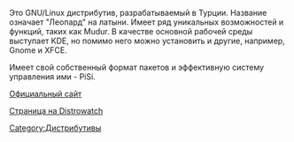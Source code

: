 Это GNU/Linux дистрибутив, разрабатываемый в Турции. Название означает
"Леопард" на латыни. Имеет ряд уникальных возможностей и функций, таких
как Mudur. В качестве основной рабочей среды выступает KDE, но помимо
него можно установить и другие, например, Gnome и XFCE.

Имеет свой собственный формат пакетов и эффективную систему управления
ими - PiSi.

[Официальный сайт](http://www.pardus.org.tr/eng/)

[Страница на
Distrowatch](http://distrowatch.com/table.php?distribution=pardus)

[Category:Дистрибутивы](Category:Дистрибутивы "wikilink")
